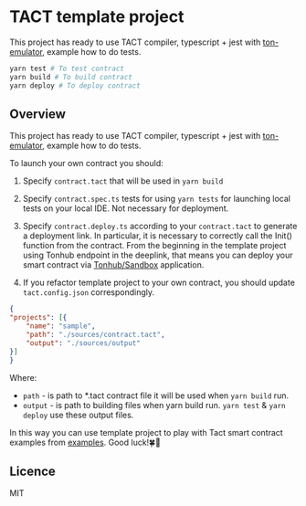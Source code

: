 # TACT template project

This project has ready to use TACT compiler, typescript + jest with [ton-emulator](https://github.com/ton-community/ton-emulator), example how to do tests.

```bash
yarn test # To test contract
yarn build # To build contract
yarn deploy # To deploy contract
```
## Overview
This project has ready to use TACT compiler, typescript + jest with [ton-emulator](https://github.com/ton-community/ton-emulator), example how to do tests.

To launch your own contract you should:

1) Specify `contract.tact` that will be used in `yarn build`
2) Specify `contract.spec.ts` tests for using `yarn tests` for launching local tests on your local IDE. Not necessary for deployment.
3) Specify `contract.deploy.ts` according to your `contract.tact` to generate a deployment link. In particular, it is necessary to correctly call the Init() function from the contract. From the beginning in the template project using Tonhub endpoint in the deeplink, that means you can deploy your smart contract via [Tonhub/Sandbox](https://ton.org/docs/participate/wallets/apps#tonhub) application.

4) If you refactor template project to your own contract, you should update `tact.config.json` correspondingly.
```json
{
"projects": [{
    "name": "sample",
    "path": "./sources/contract.tact",
    "output": "./sources/output"
}]
}
```
Where:  
* `path` - is path to *.tact contract file it will be used when `yarn build` run. 
* `output` - is path to building files when yarn build run. `yarn test` & `yarn deploy` use these output files. 

In this way you can use template project to play with Tact smart contract examples from [examples](https://github.com/tact-lang/tact/tree/main/examples). Good luck!🍀🚀

## Licence

MIT
